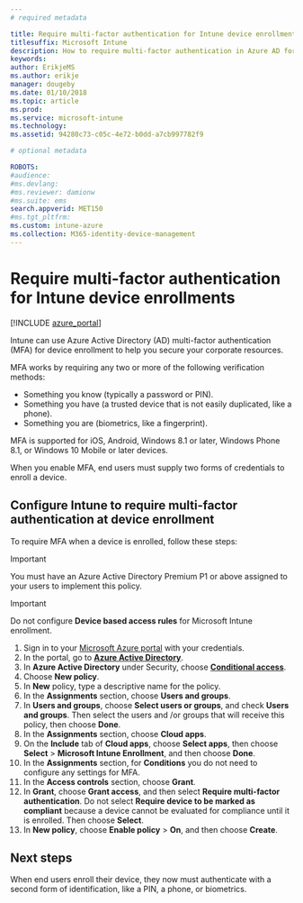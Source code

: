 ```yaml
---
# required metadata

title: Require multi-factor authentication for Intune device enrollment
titlesuffix: Microsoft Intune
description: How to require multi-factor authentication in Azure AD for Intune device enrollment.
keywords:
author: ErikjeMS
ms.author: erikje
manager: dougeby
ms.date: 01/10/2018
ms.topic: article
ms.prod:
ms.service: microsoft-intune
ms.technology:
ms.assetid: 94280c73-c05c-4e72-b0dd-a7cb997782f9

# optional metadata

ROBOTS:
#audience:
#ms.devlang:
#ms.reviewer: damionw
#ms.suite: ems
search.appverid: MET150
#ms.tgt_pltfrm:
ms.custom: intune-azure
ms.collection: M365-identity-device-management
---
```


# Require multi-factor authentication for Intune device enrollments

[!INCLUDE [azure_portal](./includes/azure_portal.md)]

Intune can use Azure Active Directory (AD) multi-factor authentication (MFA) for device enrollment to help you secure your corporate resources.

MFA works by requiring any two or more of the following verification methods:

- Something you know (typically a password or PIN).
- Something you have (a trusted device that is not easily duplicated, like a phone).
- Something you are (biometrics, like a fingerprint).

MFA is supported for iOS, Android, Windows 8.1 or later, Windows Phone 8.1, or Windows 10 Mobile or later devices.

When you enable MFA, end users must supply two forms of credentials to enroll a device.

## Configure Intune to require multi-factor authentication at device enrollment

To require MFA when a device is enrolled, follow these steps:

>[!Important]
>You must have an Azure Active Directory Premium P1 or above assigned to your users to implement this policy.

>[!Important]
>Do not configure **Device based access rules** for Microsoft Intune enrollment.

1. Sign in to your [Microsoft Azure portal](https://portal.azure.com) with your credentials.
2. In the portal, go to **[Azure Active Directory](https://portal.azure.com/#blade/Microsoft_AAD_IAM/ActiveDirectoryMenuBlade/Overview)**.
3. In **Azure Active Directory** under Security, choose **[Conditional access](https://portal.azure.com/#blade/Microsoft_AAD_IAM/ConditionalAccessBlade/Policies)**.
4. Choose **New policy**.
5. In **New** policy, type a descriptive name for the policy.
6. In the **Assignments** section, choose **Users and groups**.
7. In **Users and groups**, choose **Select users or groups**, and check **Users and groups**. Then select the users and /or groups that will receive this policy, then choose **Done**.
8. In the **Assignments** section, choose **Cloud apps**.
9. On the **Include** tab of **Cloud apps**, choose **Select apps**, then choose **Select** > **Microsoft Intune Enrollment**, and then choose **Done**.
10. In the **Assignments** section, for **Conditions** you do not need to configure any settings for MFA.
11. In the **Access controls** section, choose **Grant**.
12. In **Grant**, choose **Grant access**, and then select **Require multi-factor authentication**. Do not select **Require device to be marked as compliant** because a device cannot be evaluated for compliance until it is enrolled. Then choose **Select**.
13. In **New policy**, choose **Enable policy** > **On**, and then choose **Create**.



## Next steps

When end users enroll their device, they now must authenticate with a second form of identification, like a PIN, a phone, or biometrics.

